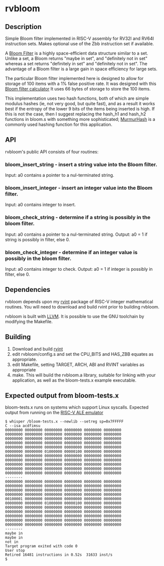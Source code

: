 # rvbloom

## Description

Simple Bloom filter implemented in RISC-V assembly for RV32I and RV64I
instruction sets. Makes optional use of the Zbb instruction set if
available.

A [Bloom Filter](https://en.wikipedia.org/wiki/Bloom_filter) is a
highly space-efficient data structure similar to a set. Unlike a set,
a Bloom returns "maybe in set", and "definitely not in set" whereas
a set returns "definitely in set" and "definitely not in set". The
advantage of a Bloom filter is a large gain in space efficiency for
large sets.

The particular Bloom filter implemented here is designed to allow
for storage of 100 items with a 1% false positive rate. It was
designed with this [Bloom filter calculator](https://hur.st/bloomfilter/?n=100&p=0.1&m=&k=2)
It uses 66 bytes of storage to store the 100 items.

This implementation uses two hash functions, both of which are simple
modulus hashes (ie, not very good, but quite fast), and as a result it
works best if the entropy of the lower 9 bits of the items being
inserted is high. If this is not the case, then I suggest replacing
the hash_h1 and hash_h2 functions in bloom.s with something more
sophisticated; [MurmurHash](https://en.wikipedia.org/wiki/MurmurHash)
is a commonly used hashing function for this application.

## API

rvbloom's public API consists of four routines:

### bloom_insert_string - insert a string value into the Bloom filter.
Input: a0 contains a pointer to a nul-terminated string.

### bloom_insert_integer - insert an integer value into the Bloom filter.
Input: a0 contains integer to insert.

### bloom_check_string - determine if a string is possibly in the bloom filter.
Input: a0 contains a pointer to a nul-terminated string.
Output: a0 = 1 if string is possibly in filter, else 0.

### bloom_check_integer - determine if an integer value is possibly in the bloom filter.
Input: a0 contains integer to check.
Output: a0 = 1 if integer is possibly in filter, else 0.

## Dependencies

rvbloom depends upon my [rvint](https://github.com/benmesander/rvint)
package of RISC-V integer mathematical routines. You will need to
download and build rvint prior to building rvbloom.

rvbloom is built with [LLVM](https://github.com/llvm/llvm-project). It
is possible to use the GNU toolchain by modifying the Makefile.

## Building

1. Download and build [rvint](https://github.com/benmesander/rvint)
2. edit rvbloom/config.s and set the CPU_BITS and HAS_ZBB equates as appropriate.
3. edit Makefile, setting TARGET, ARCH, ABI and RVINT variables as appropriate
4. make. This will build the rvbloom.a library, suitable for linking with your
   application, as well as the bloom-tests.x example executable.

## Expected output from bloom-tests.x

bloom-tests.x runs on systems which support Linux syscalls.  Expected
output from running on the [RISC-V ALE
emulator](https://riscv-programming.org/ale/)

```
$ whisper /bloom-tests.x --newlib --setreg sp=0x7FFFFF
C --isa acdfimsu
00000000 00000000 00000000 00000000 00000000 00000000 
00000000 00000000 00000000 00000000 00000000 00000000 
00000000 00000000 00000000 00000000 00000000 00000000 
00000000 00000000 00000000 00000000 00000000 00000000 
00000000 00000000 00000000 00000000 00000000 00000000 
00000000 00000000 01000000 00000100 00000000 00000000 
00000000 00000000 00000000 00000000 00000000 00000000 
00000000 00000000 00000000 00000000 00000000 00000000 
00000000 00000000 00000000 00000000 00000000 00000000 
00000000 00000000 00000000 00000000 00000000 00000000 
00000000 00000000 00000000 00000000 00000000 00000000 
--------
00000000 00000000 00000000 00000000 00000000 00000000 
00000000 00000000 00000000 00000000 00000000 00000000 
00000000 00000000 00000000 00000000 00000000 00000000 
00000000 00000000 00000000 00000000 00000000 00000000 
00100001 00000000 00000000 00000000 00000000 00000000 
00000000 00000000 01000000 00000100 00000000 00000000 
00000000 00000000 00000000 00000000 00000000 00000000 
00000000 00000000 00000000 00000000 00000000 00000000 
00000000 00000000 00000000 00000000 00000000 00000000 
00000000 00000000 00000000 00000000 00000000 00000000 
00000000 00000000 00000000 00000000 00000000 00000000 
--------
maybe in
maybe in
not in  
Target program exited with code 0
User stop
Retired 16481 instructions in 0.52s  31633 inst/s
$ 
```